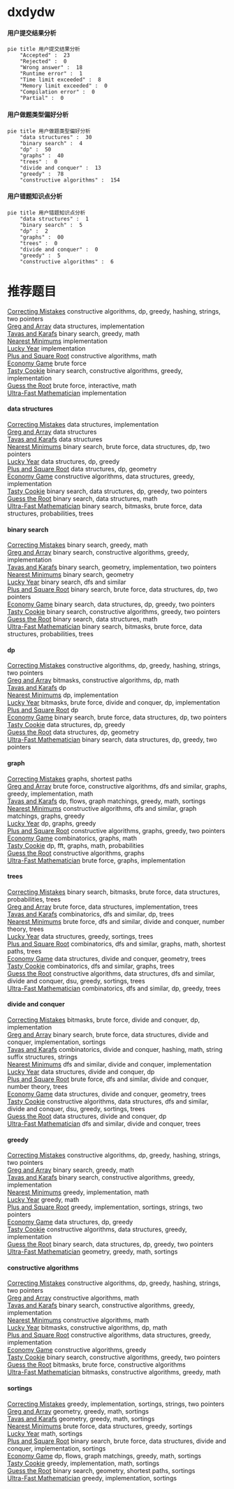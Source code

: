 # dxdydw
<!-- tabs:start -->
#### **用户提交结果分析**

```mermaid
pie title 用户提交结果分析
    "Accepted" :  23
    "Rejected" :  0
    "Wrong answer" :  18
    "Runtime error" :  1
    "Time limit exceeded" :  8
    "Memory limit exceeded" :  0
    "Compilation error" :  0
    "Partial" :  0
```
#### **用户做题类型偏好分析**

```mermaid
pie title 用户做题类型偏好分析
    "data structures" :  30
    "binary search" :  4
    "dp" :  50
    "graphs" :  40
    "trees" :  0
    "divide and conquer" :  13
    "greedy" :  78
    "constructive algorithms" :  154
```
#### **用户错题知识点分析**

```mermaid
pie title 用户错题知识点分析
    "data structures" :  1
    "binary search" :  5
    "dp" :  2
    "graphs" :  00
    "trees" :  0
    "divide and conquer" :  0
    "greedy" :  5
    "constructive algorithms" :  6
```
<!-- tabs:end -->
# 推荐题目
[Correcting Mistakes](http://codeforces.com/problemset/problem/533/E)		constructive algorithms,
                        dp,
                        greedy,
                        hashing,
                        strings,
                        two pointers		  
[Greg and Array](http://codeforces.com/problemset/problem/295/A)		data structures,
                        implementation		  
[Tavas and Karafs](http://codeforces.com/problemset/problem/535/C)		binary search,
                        greedy,
                        math		  
[Nearest Minimums](http://codeforces.com/problemset/problem/911/A)		implementation		  
[Lucky Year](http://codeforces.com/problemset/problem/808/A)		implementation		  
[Plus and Square Root](http://codeforces.com/problemset/problem/715/A)		constructive algorithms,
                        math		  
[Economy Game](http://codeforces.com/problemset/problem/681/B)		brute force		  
[Tasty Cookie](http://codeforces.com/problemset/problem/1358/F)		binary search,
                        constructive algorithms,
                        greedy,
                        implementation		  
[Guess the Root](http://codeforces.com/problemset/problem/1155/E)		brute force,
                        interactive,
                        math		  
[Ultra-Fast Mathematician](http://codeforces.com/problemset/problem/61/A)		implementation		  
<!-- tabs:start -->
#### **data structures**
[Correcting Mistakes](http://codeforces.com/problemset/problem/295/A)		data structures,
                        implementation		  
[Greg and Array](http://codeforces.com/problemset/problem/52/C)		data structures		  
[Tavas and Karafs](http://codeforces.com/problemset/problem/187/D)		data structures		  
[Nearest Minimums](http://codeforces.com/problemset/problem/1335/E1)		binary search,
                        brute force,
                        data structures,
                        dp,
                        two pointers		  
[Lucky Year](http://codeforces.com/problemset/problem/484/D)		data structures,
                        dp,
                        greedy		  
[Plus and Square Root](http://codeforces.com/problemset/problem/932/F)		data structures,
                        dp,
                        geometry		  
[Economy Game](http://codeforces.com/problemset/problem/1358/E)		constructive algorithms,
                        data structures,
                        greedy,
                        implementation		  
[Tasty Cookie](http://codeforces.com/problemset/problem/1492/C)		binary search,
                        data structures,
                        dp,
                        greedy,
                        two pointers		  
[Guess the Root](http://codeforces.com/problemset/problem/1490/G)		binary search,
                        data structures,
                        math		  
[Ultra-Fast Mathematician](http://codeforces.com/problemset/problem/1479/D)		binary search,
                        bitmasks,
                        brute force,
                        data structures,
                        probabilities,
                        trees		  
#### **binary search**
[Correcting Mistakes](http://codeforces.com/problemset/problem/535/C)		binary search,
                        greedy,
                        math		  
[Greg and Array](http://codeforces.com/problemset/problem/1358/F)		binary search,
                        constructive algorithms,
                        greedy,
                        implementation		  
[Tavas and Karafs](http://codeforces.com/problemset/problem/780/H)		binary search,
                        geometry,
                        implementation,
                        two pointers		  
[Nearest Minimums](http://codeforces.com/problemset/problem/1468/G)		binary search,
                        geometry		  
[Lucky Year](http://codeforces.com/problemset/problem/730/C)		binary search,
                        dfs and similar		  
[Plus and Square Root](http://codeforces.com/problemset/problem/1335/E1)		binary search,
                        brute force,
                        data structures,
                        dp,
                        two pointers		  
[Economy Game](http://codeforces.com/problemset/problem/1492/C)		binary search,
                        data structures,
                        dp,
                        greedy,
                        two pointers		  
[Tasty Cookie](http://codeforces.com/problemset/problem/1463/D)		binary search,
                        constructive algorithms,
                        greedy,
                        two pointers		  
[Guess the Root](http://codeforces.com/problemset/problem/1490/G)		binary search,
                        data structures,
                        math		  
[Ultra-Fast Mathematician](http://codeforces.com/problemset/problem/1479/D)		binary search,
                        bitmasks,
                        brute force,
                        data structures,
                        probabilities,
                        trees		  
#### **dp**
[Correcting Mistakes](http://codeforces.com/problemset/problem/533/E)		constructive algorithms,
                        dp,
                        greedy,
                        hashing,
                        strings,
                        two pointers		  
[Greg and Array](http://codeforces.com/problemset/problem/1423/J)		bitmasks,
                        constructive algorithms,
                        dp,
                        math		  
[Tavas and Karafs](http://codeforces.com/problemset/problem/261/D)		dp		  
[Nearest Minimums](http://codeforces.com/problemset/problem/10/B)		dp,
                        implementation		  
[Lucky Year](http://codeforces.com/problemset/problem/1385/D)		bitmasks,
                        brute force,
                        divide and conquer,
                        dp,
                        implementation		  
[Plus and Square Root](http://codeforces.com/problemset/problem/1433/F)		dp		  
[Economy Game](http://codeforces.com/problemset/problem/1335/E1)		binary search,
                        brute force,
                        data structures,
                        dp,
                        two pointers		  
[Tasty Cookie](http://codeforces.com/problemset/problem/484/D)		data structures,
                        dp,
                        greedy		  
[Guess the Root](http://codeforces.com/problemset/problem/932/F)		data structures,
                        dp,
                        geometry		  
[Ultra-Fast Mathematician](http://codeforces.com/problemset/problem/1492/C)		binary search,
                        data structures,
                        dp,
                        greedy,
                        two pointers		  
#### **graph**
[Correcting Mistakes](https://codeforces.com/contest/1483/problem/D)		graphs,
                        shortest paths		  
[Greg and Array](http://codeforces.com/problemset/problem/1487/C)		brute force,
                        constructive algorithms,
                        dfs and similar,
                        graphs,
                        greedy,
                        implementation,
                        math		  
[Tavas and Karafs](http://codeforces.com/problemset/problem/1437/C)		dp,
                        flows,
                        graph matchings,
                        greedy,
                        math,
                        sortings		  
[Nearest Minimums](http://codeforces.com/problemset/problem/1470/D)		constructive algorithms,
                        dfs and similar,
                        graph matchings,
                        graphs,
                        greedy		  
[Lucky Year](http://codeforces.com/problemset/problem/1476/C)		dp,
                        graphs,
                        greedy		  
[Plus and Square Root](http://codeforces.com/problemset/problem/1304/D)		constructive algorithms,
                        graphs,
                        greedy,
                        two pointers		  
[Economy Game](http://codeforces.com/problemset/problem/1475/C)		combinatorics,
                        graphs,
                        math		  
[Tasty Cookie](http://codeforces.com/problemset/problem/553/E)		dp,
                        fft,
                        graphs,
                        math,
                        probabilities		  
[Guess the Root](http://codeforces.com/problemset/problem/1495/C)		constructive algorithms,
                        graphs		  
[Ultra-Fast Mathematician](http://codeforces.com/problemset/problem/1510/K)		brute force,
                        graphs,
                        implementation		  
#### **trees**
[Correcting Mistakes](http://codeforces.com/problemset/problem/1479/D)		binary search,
                        bitmasks,
                        brute force,
                        data structures,
                        probabilities,
                        trees		  
[Greg and Array](http://codeforces.com/problemset/problem/1511/C)		brute force,
                        data structures,
                        implementation,
                        trees		  
[Tavas and Karafs](http://codeforces.com/problemset/problem/1499/F)		combinatorics,
                        dfs and similar,
                        dp,
                        trees		  
[Nearest Minimums](http://codeforces.com/problemset/problem/1491/E)		brute force,
                        dfs and similar,
                        divide and conquer,
                        number theory,
                        trees		  
[Lucky Year](http://codeforces.com/problemset/problem/1466/D)		data structures,
                        greedy,
                        sortings,
                        trees		  
[Plus and Square Root](http://codeforces.com/problemset/problem/1495/D)		combinatorics,
                        dfs and similar,
                        graphs,
                        math,
                        shortest paths,
                        trees		  
[Economy Game](http://codeforces.com/problemset/problem/1303/G)		data structures,
                        divide and conquer,
                        geometry,
                        trees		  
[Tasty Cookie](http://codeforces.com/problemset/problem/1454/E)		combinatorics,
                        dfs and similar,
                        graphs,
                        trees		  
[Guess the Root](http://codeforces.com/problemset/problem/1494/D)		constructive algorithms,
                        data structures,
                        dfs and similar,
                        divide and conquer,
                        dsu,
                        greedy,
                        sortings,
                        trees		  
[Ultra-Fast Mathematician](http://codeforces.com/problemset/problem/1292/C)		combinatorics,
                        dfs and similar,
                        dp,
                        greedy,
                        trees		  
#### **divide and conquer**
[Correcting Mistakes](http://codeforces.com/problemset/problem/1385/D)		bitmasks,
                        brute force,
                        divide and conquer,
                        dp,
                        implementation		  
[Greg and Array](http://codeforces.com/problemset/problem/1461/D)		binary search,
                        brute force,
                        data structures,
                        divide and conquer,
                        implementation,
                        sortings		  
[Tavas and Karafs](http://codeforces.com/problemset/problem/1466/G)		combinatorics,
                        divide and conquer,
                        hashing,
                        math,
                        string suffix structures,
                        strings		  
[Nearest Minimums](http://codeforces.com/problemset/problem/1490/D)		dfs and similar,
                        divide and conquer,
                        implementation		  
[Lucky Year](https://codeforces.com/contest/1483/problem/C)		data structures,
                        divide and conquer,
                        dp		  
[Plus and Square Root](http://codeforces.com/problemset/problem/1491/E)		brute force,
                        dfs and similar,
                        divide and conquer,
                        number theory,
                        trees		  
[Economy Game](http://codeforces.com/problemset/problem/1303/G)		data structures,
                        divide and conquer,
                        geometry,
                        trees		  
[Tasty Cookie](http://codeforces.com/problemset/problem/1494/D)		constructive algorithms,
                        data structures,
                        dfs and similar,
                        divide and conquer,
                        dsu,
                        greedy,
                        sortings,
                        trees		  
[Guess the Root](http://codeforces.com/problemset/problem/1482/E)		data structures,
                        divide and conquer,
                        dp		  
[Ultra-Fast Mathematician](http://codeforces.com/problemset/problem/566/C)		dfs and similar,
                        divide and conquer,
                        trees		  
#### **greedy**
[Correcting Mistakes](http://codeforces.com/problemset/problem/533/E)		constructive algorithms,
                        dp,
                        greedy,
                        hashing,
                        strings,
                        two pointers		  
[Greg and Array](http://codeforces.com/problemset/problem/535/C)		binary search,
                        greedy,
                        math		  
[Tavas and Karafs](http://codeforces.com/problemset/problem/1358/F)		binary search,
                        constructive algorithms,
                        greedy,
                        implementation		  
[Nearest Minimums](http://codeforces.com/problemset/problem/1152/A)		greedy,
                        implementation,
                        math		  
[Lucky Year](http://codeforces.com/problemset/problem/1490/A)		greedy,
                        math		  
[Plus and Square Root](http://codeforces.com/problemset/problem/1257/C)		greedy,
                        implementation,
                        sortings,
                        strings,
                        two pointers		  
[Economy Game](http://codeforces.com/problemset/problem/484/D)		data structures,
                        dp,
                        greedy		  
[Tasty Cookie](http://codeforces.com/problemset/problem/1358/E)		constructive algorithms,
                        data structures,
                        greedy,
                        implementation		  
[Guess the Root](http://codeforces.com/problemset/problem/1492/C)		binary search,
                        data structures,
                        dp,
                        greedy,
                        two pointers		  
[Ultra-Fast Mathematician](https://codeforces.com/contest/1496/problem/C)		geometry,
                        greedy,
                        math,
                        sortings		  
#### **constructive algorithms**
[Correcting Mistakes](http://codeforces.com/problemset/problem/533/E)		constructive algorithms,
                        dp,
                        greedy,
                        hashing,
                        strings,
                        two pointers		  
[Greg and Array](http://codeforces.com/problemset/problem/715/A)		constructive algorithms,
                        math		  
[Tavas and Karafs](http://codeforces.com/problemset/problem/1358/F)		binary search,
                        constructive algorithms,
                        greedy,
                        implementation		  
[Nearest Minimums](http://codeforces.com/problemset/problem/183/A)		constructive algorithms,
                        math		  
[Lucky Year](http://codeforces.com/problemset/problem/1423/J)		bitmasks,
                        constructive algorithms,
                        dp,
                        math		  
[Plus and Square Root](http://codeforces.com/problemset/problem/1358/E)		constructive algorithms,
                        data structures,
                        greedy,
                        implementation		  
[Economy Game](http://codeforces.com/problemset/problem/1493/A)		constructive algorithms,
                        greedy		  
[Tasty Cookie](http://codeforces.com/problemset/problem/1463/D)		binary search,
                        constructive algorithms,
                        greedy,
                        two pointers		  
[Guess the Root](https://codeforces.com/contest/1456/problem/B)		bitmasks,
                        brute force,
                        constructive algorithms		  
[Ultra-Fast Mathematician](http://codeforces.com/problemset/problem/1492/D)		bitmasks,
                        constructive algorithms,
                        greedy,
                        math		  
#### **sortings**
[Correcting Mistakes](http://codeforces.com/problemset/problem/1257/C)		greedy,
                        implementation,
                        sortings,
                        strings,
                        two pointers		  
[Greg and Array](https://codeforces.com/contest/1496/problem/C)		geometry,
                        greedy,
                        math,
                        sortings		  
[Tavas and Karafs](http://codeforces.com/problemset/problem/1495/A)		geometry,
                        greedy,
                        math,
                        sortings		  
[Nearest Minimums](http://codeforces.com/problemset/problem/1497/A)		brute force,
                        data structures,
                        greedy,
                        sortings		  
[Lucky Year](http://codeforces.com/problemset/problem/1427/A)		math,
                        sortings		  
[Plus and Square Root](http://codeforces.com/problemset/problem/1461/D)		binary search,
                        brute force,
                        data structures,
                        divide and conquer,
                        implementation,
                        sortings		  
[Economy Game](http://codeforces.com/problemset/problem/1437/C)		dp,
                        flows,
                        graph matchings,
                        greedy,
                        math,
                        sortings		  
[Tasty Cookie](http://codeforces.com/problemset/problem/1473/A)		greedy,
                        implementation,
                        math,
                        sortings		  
[Guess the Root](http://codeforces.com/problemset/problem/1486/B)		binary search,
                        geometry,
                        shortest paths,
                        sortings		  
[Ultra-Fast Mathematician](http://codeforces.com/problemset/problem/1480/B)		greedy,
                        implementation,
                        sortings		  
<!-- tabs:end -->
